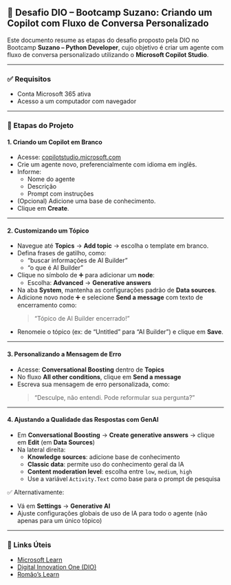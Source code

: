## 🚀 Desafio DIO – Bootcamp Suzano: Criando um Copilot com Fluxo de Conversa Personalizado

Este documento resume as etapas do desafio proposto pela DIO no Bootcamp **Suzano – Python Developer**, cujo objetivo é criar um agente com fluxo de conversa personalizado utilizando o **Microsoft Copilot Studio**.

---

### ✅ Requisitos

- Conta Microsoft 365 ativa
- Acesso a um computador com navegador

---

### 🧭 Etapas do Projeto

#### 1. Criando um Copilot em Branco

- Acesse: [copilotstudio.microsoft.com](https://copilotstudio.microsoft.com)
- Crie um agente novo, preferencialmente com idioma em inglês.
- Informe:
  - Nome do agente
  - Descrição
  - Prompt com instruções
- (Opcional) Adicione uma base de conhecimento.
- Clique em **Create**.

---

#### 2. Customizando um Tópico

- Navegue até **Topics** → **Add topic** → escolha o template em branco.
- Defina frases de gatilho, como:
  - “buscar informações de AI Builder”
  - “o que é AI Builder”
- Clique no símbolo de ➕ para adicionar um **node**:
  - Escolha: **Advanced** → **Generative answers**
- Na aba **System**, mantenha as configurações padrão de **Data sources**.
- Adicione novo node ➕ e selecione **Send a message** com texto de encerramento como:
  > “Tópico de AI Builder encerrado!”
- Renomeie o tópico (ex: de “Untitled” para “AI Builder”) e clique em **Save**.

---

#### 3. Personalizando a Mensagem de Erro

- Acesse: **Conversational Boosting** dentro de **Topics**
- No fluxo **All other conditions**, clique em **Send a message**
- Escreva sua mensagem de erro personalizada, como:
  > “Desculpe, não entendi. Pode reformular sua pergunta?”

---

#### 4. Ajustando a Qualidade das Respostas com GenAI

- Em **Conversational Boosting** → **Create generative answers** → clique em **Edit** (em **Data Sources**)
- Na lateral direita:
  - **Knowledge sources**: adicione base de conhecimento
  - **Classic data**: permite uso do conhecimento geral da IA
  - **Content moderation level**: escolha entre `low`, `medium`, `high`
  - Use a variável `Activity.Text` como base para o prompt de pesquisa

✅ Alternativamente:
- Vá em **Settings** → **Generative AI**
- Ajuste configurações globais de uso de IA para todo o agente (não apenas para um único tópico)

---

### 🔗 Links Úteis

- [Microsoft Learn](https://learn.microsoft.com)
- [Digital Innovation One (DIO)](https://www.dio.me)
- [Romão’s Learn](https://romaos.com.br/learn)
